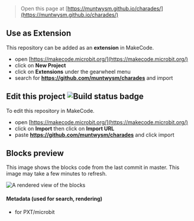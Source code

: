 
> Open this page at [https://muntwysm.github.io/charades/](https://muntwysm.github.io/charades/)

## Use as Extension

This repository can be added as an **extension** in MakeCode.

* open [https://makecode.microbit.org/](https://makecode.microbit.org/)
* click on **New Project**
* click on **Extensions** under the gearwheel menu
* search for **https://github.com/muntwysm/charades** and import

## Edit this project ![Build status badge](https://github.com/muntwysm/charades/workflows/MakeCode/badge.svg)

To edit this repository in MakeCode.

* open [https://makecode.microbit.org/](https://makecode.microbit.org/)
* click on **Import** then click on **Import URL**
* paste **https://github.com/muntwysm/charades** and click import

## Blocks preview

This image shows the blocks code from the last commit in master.
This image may take a few minutes to refresh.

![A rendered view of the blocks](https://github.com/muntwysm/charades/raw/master/.github/makecode/blocks.png)

#### Metadata (used for search, rendering)

* for PXT/microbit
<script src="https://makecode.com/gh-pages-embed.js"></script><script>makeCodeRender("{{ site.makecode.home_url }}", "{{ site.github.owner_name }}/{{ site.github.repository_name }}");</script>
